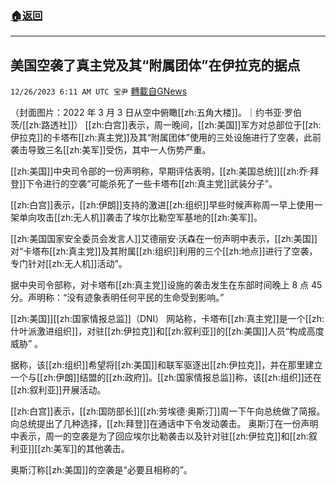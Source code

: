 ###  [:house:返回](README.md)
---


## 美国空袭了真主党及其“附属团体”在伊拉克的据点
`12/26/2023 6:11 AM UTC 宝尹` [轉載自GNews](https://gnews.org/articles/2151914)

（封面图片：2022 年 3 月 3 日从空中俯瞰[[zh:五角大楼]]。｜约书亚·罗伯茨/[[zh:路透社]]）
[[zh:白宫]]表示，周一晚间，[[zh:美国]]军方对总部位于[[zh:伊拉克]]的卡塔布[[zh:真主党]]及其“附属团体”使用的三处设施进行了空袭，此前袭击导致三名[[zh:美军]]受伤，其中一人伤势严重。

[[zh:美国]]中央司令部的一份声明称，早期评估表明，[[zh:美国总统]][[zh:乔·拜登]]下令进行的空袭“可能杀死了一些卡塔布[[zh:真主党]]武装分子”。

[[zh:白宫]]表示，[[zh:伊朗]]支持的激进[[zh:组织]]早些时候声称周一早上使用一架单向攻击[[zh:无人机]]袭击了埃尔比勒空军基地的[[zh:美军]]。

[[zh:美国国家安全委员会发言人]]艾德丽安·沃森在一份声明中表示，[[zh:美国]]对“卡塔布[[zh:真主党]]及其附属[[zh:组织]]利用的三个[[zh:地点]]进行了空袭，专门针对[[zh:无人机]]活动”。

据中央司令部称，对卡塔布[[zh:真主党]]设施的袭击发生在东部时间晚上 8 点 45 分。声明称：“没有迹象表明任何平民的生命受到影响。”


[[zh:美国]][[zh:国家情报总监]]（DNI） 网站称，卡塔布[[zh:真主党]]是一个[[zh:什叶派激进组织]]，对驻[[zh:伊拉克]]和[[zh:叙利亚]]的[[zh:美国]]人员“构成高度威胁” 。

据称，该[[zh:组织]]希望将[[zh:美国]]和联军驱逐出[[zh:伊拉克]]，并在那里建立一个与[[zh:伊朗]]结盟的[[zh:政府]]。[[zh:国家情报总监]]称，该[[zh:组织]]还在[[zh:叙利亚]]开展活动。

[[zh:白宫]]表示，[[zh:国防部长]][[zh:劳埃德·奥斯汀]]周一下午向总统做了简报。向总统提出了几种选择，[[zh:拜登]]在通话中下令发动袭击。
奥斯汀在一份声明中表示，周一的空袭是为了回应埃尔比勒袭击以及针对驻[[zh:伊拉克]]和[[zh:叙利亚]][[zh:美军]]的其他袭击。

奥斯汀称[[zh:美国]]的空袭是“必要且相称的”。


